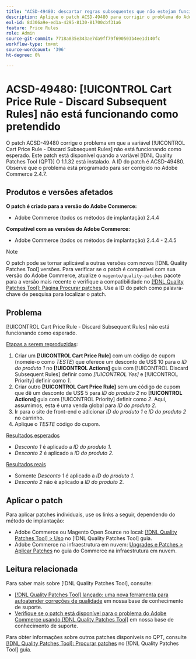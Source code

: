 ```yaml
---
title: "ACSD-49480: descartar regras subsequentes que não estejam funcionando"
description: Aplique o patch ACSD-49480 para corrigir o problema do Adobe Commerce em que o [!UICONTROL Cart Price Rule - Discard Subsequent Rules] não está funcionando como esperado.
exl-id: 8d306a9e-ed1a-4295-8130-81700cbf31a6
feature: Price Rules
role: Admin
source-git-commit: 7718a835e343ae7da9ff79f690503b4ee1d140fc
workflow-type: tm+mt
source-wordcount: '396'
ht-degree: 0%

---
```


# ACSD-49480: [!UICONTROL Cart Price Rule - Discard Subsequent Rules] não está funcionando como pretendido

O patch ACSD-49480 corrige o problema em que a variável [!UICONTROL Cart Price Rule - Discard Subsequent Rules] não está funcionando como esperado. Este patch está disponível quando a variável [!DNL Quality Patches Tool (QPT)] O 1.1.32 está instalado. A ID do patch é ACSD-49480. Observe que o problema está programado para ser corrigido no Adobe Commerce 2.4.7.

## Produtos e versões afetados

**O patch é criado para a versão do Adobe Commerce:**

* Adobe Commerce (todos os métodos de implantação) 2.4.4

**Compatível com as versões do Adobe Commerce:**

* Adobe Commerce (todos os métodos de implantação) 2.4.4 - 2.4.5

>[!NOTE]
>
>O patch pode se tornar aplicável a outras versões com novos [!DNL Quality Patches Tool] versões. Para verificar se o patch é compatível com sua versão do Adobe Commerce, atualize o `magento/quality-patches` pacote para a versão mais recente e verifique a compatibilidade no [[!DNL Quality Patches Tool]: Página Procurar patches](https://experienceleague.adobe.com/tools/commerce-quality-patches/index.html). Use a ID do patch como palavra-chave de pesquisa para localizar o patch.

## Problema

[!UICONTROL Cart Price Rule - Discard Subsequent Rules] não está funcionando como esperado.

<u>Etapas a serem reproduzidas</u>:

1. Criar um **[!UICONTROL Cart Price Rule]** com um código de cupom (nomeie-o como *TESTE*) que oferece um desconto de US$ 10 para o *ID do produto 1* no **[!UICONTROL Actions]** guia com [!UICONTROL Discard Subsequent Rules] definir como *[!UICONTROL Yes]* e [!UICONTROL Priority] definir como *1*.
1. Criar outro **[!UICONTROL Cart Price Rule]** sem um código de cupom que dê um desconto de US$ 5 para *ID do produto 2* no **[!UICONTROL Actions]** guia com [!UICONTROL Priority] definir como *2*. Aqui, assumimos, esta é uma venda global para *ID do produto 2*.
1. Ir para o site de front-end e adicionar *ID do produto 1* e *ID do produto 2* no carrinho.
1. Aplique o *TESTE* código do cupom.

<u>Resultados esperados</u>

* *Desconto 1* é aplicado a *ID do produto 1*.
* *Desconto 2* é aplicado a *ID do produto 2*.

<u>Resultados reais</u>

* Somente *Desconto 1* é aplicado a *ID do produto 1*.
* *Desconto 2* não é aplicado a *ID do produto 2*.

## Aplicar o patch

Para aplicar patches individuais, use os links a seguir, dependendo do método de implantação:

* Adobe Commerce ou Magento Open Source no local: [[!DNL Quality Patches Tool] > Uso](https://experienceleague.adobe.com/docs/commerce-operations/tools/quality-patches-tool/usage.html) no [!DNL Quality Patches Tool] guia.
* Adobe Commerce na infraestrutura em nuvem: [Upgrades e Patches > Aplicar Patches](https://experienceleague.adobe.com/docs/commerce-cloud-service/user-guide/develop/upgrade/apply-patches.html) no guia do Commerce na infraestrutura em nuvem.

## Leitura relacionada

Para saber mais sobre [!DNL Quality Patches Tool], consulte:

* [[!DNL Quality Patches Tool] lançado: uma nova ferramenta para autoatender correções de qualidade](/help/announcements/adobe-commerce-announcements/magento-quality-patches-released-new-tool-to-self-serve-quality-patches.md) em nossa base de conhecimento de suporte.
* [Verifique se o patch está disponível para o problema do Adobe Commerce usando [!DNL Quality Patches Tool]](/help/support-tools/patches-available-in-qpt-tool/check-patch-for-magento-issue-with-magento-quality-patches.md) em nossa base de conhecimento de suporte.

Para obter informações sobre outros patches disponíveis no QPT, consulte [[!DNL Quality Patches Tool]: Procurar patches](https://experienceleague.adobe.com/tools/commerce-quality-patches/index.html) no [!DNL Quality Patches Tool] guia.
